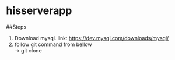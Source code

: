 # hisserverapp
##Steps  
1. Download mysql. link: https://dev.mysql.com/downloads/mysql/  
2. follow git command from bellow  
    -> git clone 
